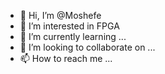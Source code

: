 - 👋 Hi, I’m @Moshefe
- 👀 I’m interested in FPGA
- 🌱 I’m currently learning ...
- 💞️ I’m looking to collaborate on ...
- 📫 How to reach me ...

<!---
Moshefe/Moshefe is a ✨ special ✨ repository because its `README.md` (this file) appears on your GitHub profile.
You can click the Preview link to take a look at your changes.
--->
